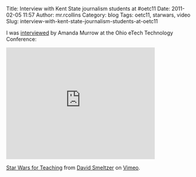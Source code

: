 Title: Interview with Kent State journalism students at #oetc11
Date: 2011-02-05 11:57
Author: mr.rcollins
Category: blog
Tags: oetc11, starwars, video
Slug: interview-with-kent-state-journalism-students-at-oetc11

I was [interviewed][] by Amanda Murrow at the Ohio eTech Technology
Conference:

<iframe src="http://player.vimeo.com/video/19412618?title=0&amp;byline=0&amp;portrait=0" width="400" height="300" frameborder="0"></iframe>

[Star Wars for Teaching][] from [David Smeltzer][] on [Vimeo][].

  [interviewed]: http://et.kent.edu/etech/2011/use-the-force/
  [Star Wars for Teaching]: http://vimeo.com/19412618
  [David Smeltzer]: http://vimeo.com/user3601155
  [Vimeo]: http://vimeo.com
